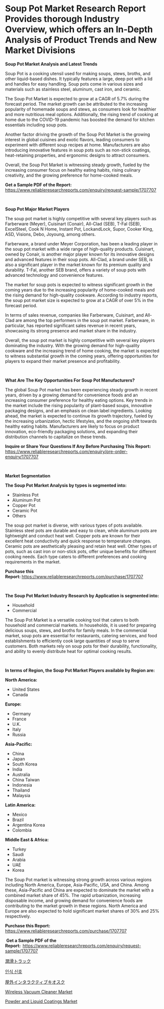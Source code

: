 <p><h1>Soup Pot Market Research Report Provides thorough Industry Overview, which offers an In-Depth Analysis of Product Trends and New Market Divisions</h1></p><p><strong>Soup Pot Market Analysis and Latest Trends</strong></p>
<p><p>Soup Pot is a cooking utensil used for making soups, stews, broths, and other liquid-based dishes. It typically features a large, deep pot with a lid and handles for easy handling. Soup pots come in various sizes and materials such as stainless steel, aluminum, cast iron, and ceramic.</p><p>The Soup Pot Market is expected to grow at a CAGR of 5.7% during the forecast period. The market growth can be attributed to the increasing popularity of homemade soups and stews, as consumers look for healthier and more nutritious meal options. Additionally, the rising trend of cooking at home due to the COVID-19 pandemic has boosted the demand for kitchen essentials including soup pots.</p><p>Another factor driving the growth of the Soup Pot Market is the growing interest in global cuisines and exotic flavors, leading consumers to experiment with different soup recipes at home. Manufacturers are also introducing innovative features in soup pots such as non-stick coatings, heat-retaining properties, and ergonomic designs to attract consumers.</p><p>Overall, the Soup Pot Market is witnessing steady growth, fueled by the increasing consumer focus on healthy eating habits, rising culinary creativity, and the growing preference for home-cooked meals.</p></p>
<p><strong>Get a Sample PDF of the Report:&nbsp;</strong> <a href="https://www.reliableresearchreports.com/enquiry/request-sample/1707707">https://www.reliableresearchreports.com/enquiry/request-sample/1707707</a></p>
<p>&nbsp;</p>
<p><strong>Soup Pot Major Market Players</strong></p>
<p><p>The soup pot market is highly competitive with several key players such as Farberware (Meyer), Cuisinart (Conair), All-Clad (SEB), T-Fal (SEB), ExcelSteel, Cook N Home, Instant Pot, LockandLock, Supor, Cooker King, ASD, Visions, Debo, Joyoung, among others. </p><p>Farberware, a brand under Meyer Corporation, has been a leading player in the soup pot market with a wide range of high-quality products. Cuisinart, owned by Conair, is another major player known for its innovative designs and advanced features in their soup pots. All-Clad, a brand under SEB, is also a significant player in the market known for its premium quality and durability. T-Fal, another SEB brand, offers a variety of soup pots with advanced technology and convenience features.</p><p>The market for soup pots is expected to witness significant growth in the coming years due to the increasing popularity of home-cooked meals and the rising demand for high-quality cookware. According to industry reports, the soup pot market size is expected to grow at a CAGR of over 5% in the forecast period.</p><p>In terms of sales revenue, companies like Farberware, Cuisinart, and All-Clad are among the top performers in the soup pot market. Farberware, in particular, has reported significant sales revenue in recent years, showcasing its strong presence and market share in the industry.</p><p>Overall, the soup pot market is highly competitive with several key players dominating the industry. With the growing demand for high-quality cookware and the increasing trend of home cooking, the market is expected to witness substantial growth in the coming years, offering opportunities for players to expand their market presence and profitability.</p></p>
<p>&nbsp;</p>
<p><strong>What Are The Key Opportunities For Soup Pot Manufacturers?</strong></p>
<p><p>The global Soup Pot market has been experiencing steady growth in recent years, driven by a growing demand for convenience foods and an increasing consumer preference for healthy eating options. Key trends in the market include the rising popularity of plant-based soups, innovative packaging designs, and an emphasis on clean label ingredients. Looking ahead, the market is expected to continue its growth trajectory, fueled by the increasing urbanization, hectic lifestyles, and the ongoing shift towards healthy eating habits. Manufacturers are likely to focus on product innovation, eco-friendly packaging solutions, and expanding their distribution channels to capitalize on these trends.</p></p>
<p><strong>Inquire or Share Your Questions If Any Before Purchasing This Report:</strong> <a href="https://www.reliableresearchreports.com/enquiry/pre-order-enquiry/1707707">https://www.reliableresearchreports.com/enquiry/pre-order-enquiry/1707707</a></p>
<p>&nbsp;</p>
<p><strong>Market Segmentation</strong></p>
<p><strong>The Soup Pot Market Analysis by types is segmented into:</strong></p>
<p><ul><li>Stainless Pot</li><li>Aluminum Pot</li><li>Copper Pot</li><li>Ceramic Pot</li><li>Others</li></ul></p>
<p><p>The soup pot market is diverse, with various types of pots available. Stainless steel pots are durable and easy to clean, while aluminum pots are lightweight and conduct heat well. Copper pots are known for their excellent heat conductivity and quick response to temperature changes. Ceramic pots are aesthetically pleasing and retain heat well. Other types of pots, such as cast iron or non-stick pots, offer unique benefits for different cooking needs. Each type caters to different preferences and cooking requirements in the market.</p></p>
<p><strong>Purchase this Report:&nbsp;</strong><a href="https://www.reliableresearchreports.com/purchase/1707707">https://www.reliableresearchreports.com/purchase/1707707</a></p>
<p>&nbsp;</p>
<p><strong>The Soup Pot Market Industry Research by Application is segmented into:</strong></p>
<p><ul><li>Household</li><li>Commercial</li></ul></p>
<p><p>The Soup Pot Market is a versatile cooking tool that caters to both household and commercial markets. In households, it is used for preparing delicious soups, stews, and broths for family meals. In the commercial market, soup pots are essential for restaurants, catering services, and food establishments to efficiently cook large quantities of soup to serve customers. Both markets rely on soup pots for their durability, functionality, and ability to evenly distribute heat for optimal cooking results.</p></p>
<p>&nbsp;</p>
<p><strong>In terms of Region, the Soup Pot Market Players available by Region are:</strong></p>
<p>
    <p> <strong> North America: </strong>
        <ul>
            <li>United States</li>
            <li>Canada</li>
        </ul>
        </p> 
    <p> <strong> Europe: </strong>
        <ul>
            <li>Germany</li>
            <li>France</li>
            <li>U.K.</li>
            <li>Italy</li>
            <li>Russia</li>
        </ul>
        </p> 
    <p> <strong> Asia-Pacific: </strong>
        <ul>
            <li>China</li>
            <li>Japan</li>
            <li>South Korea</li>
            <li>India</li>
            <li>Australia</li>
            <li>China Taiwan</li>
            <li>Indonesia</li>
            <li>Thailand</li>
            <li>Malaysia</li>
        </ul>
        </p> 
    <p> <strong> Latin America: </strong>
        <ul>
            <li>Mexico</li>
            <li>Brazil</li>
            <li>Argentina Korea</li>
            <li>Colombia</li>
        </ul>
        </p> 
    <p> <strong> Middle East & Africa: </strong>
        <ul>
            <li>Turkey</li>
            <li>Saudi</li>
            <li>Arabia</li>
            <li>UAE</li>
            <li>Korea</li>
        </ul>
    </p>
    </p>
<p><p>The Soup Pot market is witnessing strong growth across various regions including North America, Europe, Asia-Pacific, USA, and China. Among these, Asia-Pacific and China are expected to dominate the market with a combined market share of 45%. The rapid urbanization, increasing disposable income, and growing demand for convenience foods are contributing to the market growth in these regions. North America and Europe are also expected to hold significant market shares of 30% and 25% respectively.</p></p>
<p><strong>Purchase this Report: </strong><a href="https://www.reliableresearchreports.com/purchase/1707707">https://www.reliableresearchreports.com/purchase/1707707</a></p>
<p>&nbsp;<strong>Get a Sample PDF of the Report:&nbsp;&nbsp;</strong><a href="https://www.reliableresearchreports.com/enquiry/request-sample/1707707">https://www.reliableresearchreports.com/enquiry/request-sample/1707707</a></p>
<p><strong></strong></p>
<p><p><a href="https://github.com/vtbvgl20191192/Market-Research-Report-List-1/blob/main/89192415855.md">潤滑トラック</a></p><p><a href="https://medium.com/@marielesch2023/2024-2031%EB%85%84-%EA%B8%B0%EA%B0%84%EC%9D%84-%EC%98%88%EC%83%81%ED%95%98%EB%8A%94-%EC%8B%9C%EC%9E%A5-%EB%8F%99%ED%96%A5%EA%B3%BC-%EC%8B%9C%EC%9E%A5-%EB%B6%84%EC%84%9D%EC%9D%84-%EC%9D%B8%EC%8B%9D%ED%95%98%EB%8A%94-%EC%8B%A0%ED%98%B8-abbb5739d24e">인식 신호</a></p><p><a href="https://github.com/avwofrml53535/Market-Research-Report-List-1/blob/main/74744335854.md">屋外インタラクティブキオスク</a></p><p><a href="https://github.com/mbisetmhermsr/Market-Research-Report-List-1/blob/main/wireless-vacuum-cleaner-market.md">Wireless Vacuum Cleaner Market</a></p><p><a href="https://issuu.com/reportprime-2/docs/powder-and-liquid-coatings-market-size-2030.pptx">Powder and Liquid Coatings Market</a></p></p>